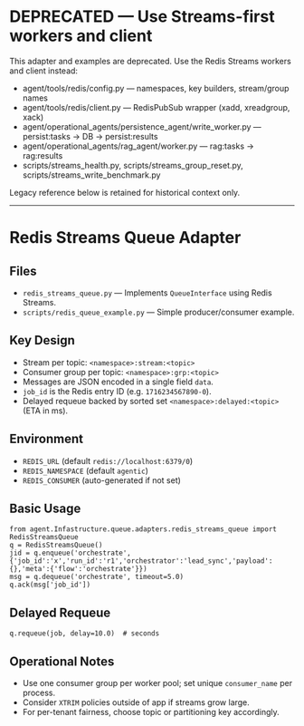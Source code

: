 DEPRECATED — Use Streams-first workers and client
=================================================

This adapter and examples are deprecated. Use the Redis Streams workers and client instead:

- agent/tools/redis/config.py — namespaces, key builders, stream/group names
- agent/tools/redis/client.py — RedisPubSub wrapper (xadd, xreadgroup, xack)
- agent/operational_agents/persistence_agent/write_worker.py — persist:tasks → DB → persist:results
- agent/operational_agents/rag_agent/worker.py — rag:tasks → rag:results
- scripts/streams_health.py, scripts/streams_group_reset.py, scripts/streams_write_benchmark.py

Legacy reference below is retained for historical context only.

---

Redis Streams Queue Adapter
===========================

Files
-----
- `redis_streams_queue.py` — Implements `QueueInterface` using Redis Streams.
- `scripts/redis_queue_example.py` — Simple producer/consumer example.

Key Design
----------
- Stream per topic: `<namespace>:stream:<topic>`
- Consumer group per topic: `<namespace>:grp:<topic>`
- Messages are JSON encoded in a single field `data`.
- `job_id` is the Redis entry ID (e.g. `1716234567890-0`).
- Delayed requeue backed by sorted set `<namespace>:delayed:<topic>` (ETA in ms).

Environment
-----------
- `REDIS_URL` (default `redis://localhost:6379/0`)
- `REDIS_NAMESPACE` (default `agentic`)
- `REDIS_CONSUMER` (auto-generated if not set)

Basic Usage
-----------
```
from agent.Infastructure.queue.adapters.redis_streams_queue import RedisStreamsQueue
q = RedisStreamsQueue()
jid = q.enqueue('orchestrate', {'job_id':'x','run_id':'r1','orchestrator':'lead_sync','payload':{},'meta':{'flow':'orchestrate'}})
msg = q.dequeue('orchestrate', timeout=5.0)
q.ack(msg['job_id'])
```

Delayed Requeue
---------------
```
q.requeue(job, delay=10.0)  # seconds
```

Operational Notes
-----------------
- Use one consumer group per worker pool; set unique `consumer_name` per process.
- Consider `XTRIM` policies outside of app if streams grow large.
- For per-tenant fairness, choose topic or partitioning key accordingly.
